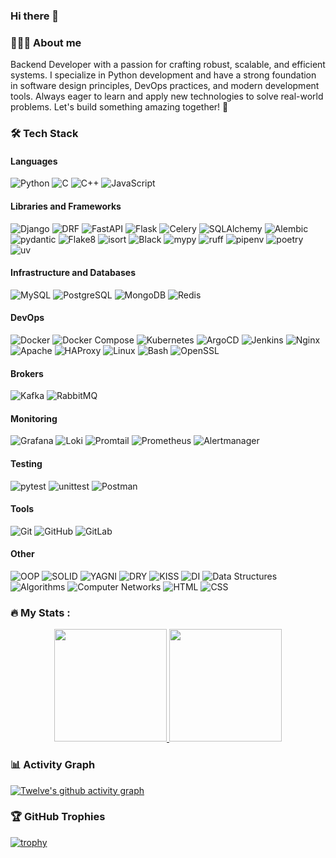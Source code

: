 ### Hi there 👋

### 👨🏻‍💻 About me

Backend Developer with a passion for crafting robust, scalable, and efficient systems. I specialize in Python development and have a strong foundation in software design principles, DevOps practices, and modern development tools. Always eager to learn and apply new technologies to solve real-world problems. Let's build something amazing together! 🚀

### 🛠 Tech Stack

#### Languages
  ![Python](https://img.shields.io/badge/-Python-333333?style=flat&logo=python)
  ![C](https://img.shields.io/badge/-C-333333?style=flat&logo=c&logoColor=white)
  ![C++](https://img.shields.io/badge/-C++-333333?style=flat&logo=c%2B%2B&logoColor=white)
  ![JavaScript](https://img.shields.io/badge/-JavaScript-333333?style=flat&logo=javascript)

#### Libraries and Frameworks
  ![Django](https://img.shields.io/badge/-Django-333333?style=flat&logo=django&logoColor=white)
  ![DRF](https://img.shields.io/badge/-DRF-333333?style=flat&logo=django&logoColor=white)
  ![FastAPI](https://img.shields.io/badge/-FastAPI-333333?style=flat&logo=fastapi&logoColor=white)
  ![Flask](https://img.shields.io/badge/-Flask-333333?style=flat&logo=flask&logoColor=white)
  ![Celery](https://img.shields.io/badge/-Celery-333333?style=flat&logo=celery&logoColor=white)
  ![SQLAlchemy](https://img.shields.io/badge/-SQLAlchemy-333333?style=flat&logo=sqlalchemy&logoColor=white)
  ![Alembic](https://img.shields.io/badge/-Alembic-333333?style=flat&logo=alembic&logoColor=white)
  ![pydantic](https://img.shields.io/badge/-pydantic-333333?style=flat&logo=pydantic&logoColor=white)
  ![Flake8](https://img.shields.io/badge/-Flake8-333333?style=flat&logo=flake8&logoColor=white)
  ![isort](https://img.shields.io/badge/-isort-333333?style=flat&logo=isort&logoColor=white)
  ![Black](https://img.shields.io/badge/-Black-333333?style=flat&logo=black&logoColor=white)
  ![mypy](https://img.shields.io/badge/-mypy-333333?style=flat&logo=mypy&logoColor=white)
  ![ruff](https://img.shields.io/badge/-ruff-333333?style=flat&logo=ruff&logoColor=white)
  ![pipenv](https://img.shields.io/badge/-pipenv-333333?style=flat&logo=pipenv&logoColor=white)
  ![poetry](https://img.shields.io/badge/-poetry-333333?style=flat&logo=poetry&logoColor=white)
  ![uv](https://img.shields.io/badge/-uv-333333?style=flat&logo=uv&logoColor=white)

#### Infrastructure and Databases
  ![MySQL](https://img.shields.io/badge/-MySQL-333333?style=flat&logo=mysql)
  ![PostgreSQL](https://img.shields.io/badge/-PostgreSQL-333333?style=flat&logo=postgresql)
  ![MongoDB](https://img.shields.io/badge/-MongoDB-333333?style=flat&logo=mongodb)
  ![Redis](https://img.shields.io/badge/-Redis-333333?style=flat&logo=redis)

#### DevOps
  ![Docker](https://img.shields.io/badge/-Docker-333333?style=flat&logo=docker)
  ![Docker Compose](https://img.shields.io/badge/-Docker_Compose-333333?style=flat&logo=docker)
  ![Kubernetes](https://img.shields.io/badge/-Kubernetes-333333?style=flat&logo=kubernetes)
  ![ArgoCD](https://img.shields.io/badge/-ArgoCD-333333?style=flat&logo=argo)
  ![Jenkins](https://img.shields.io/badge/-Jenkins-333333?style=flat&logo=jenkins)
  ![Nginx](https://img.shields.io/badge/-Nginx-333333?style=flat&logo=nginx)
  ![Apache](https://img.shields.io/badge/-Apache-333333?style=flat&logo=apache)
  ![HAProxy](https://img.shields.io/badge/-HAProxy-333333?style=flat&logo=haproxy)
  ![Linux](https://img.shields.io/badge/-Linux-333333?style=flat&logo=linux)
  ![Bash](https://img.shields.io/badge/-Bash-333333?style=flat&logo=gnu-bash)
  ![OpenSSL](https://img.shields.io/badge/-OpenSSL-333333?style=flat&logo=openssl)

#### Brokers
  ![Kafka](https://img.shields.io/badge/-Kafka-333333?style=flat&logo=apache-kafka)
  ![RabbitMQ](https://img.shields.io/badge/-RabbitMQ-333333?style=flat&logo=rabbitmq)

#### Monitoring
  ![Grafana](https://img.shields.io/badge/-Grafana-333333?style=flat&logo=grafana)
  ![Loki](https://img.shields.io/badge/-Loki-333333?style=flat&logo=grafana)
  ![Promtail](https://img.shields.io/badge/-Promtail-333333?style=flat&logo=grafana)
  ![Prometheus](https://img.shields.io/badge/-Prometheus-333333?style=flat&logo=prometheus)
  ![Alertmanager](https://img.shields.io/badge/-Alertmanager-333333?style=flat&logo=prometheus)

#### Testing
  ![pytest](https://img.shields.io/badge/-pytest-333333?style=flat&logo=pytest&logoColor=white)
  ![unittest](https://img.shields.io/badge/-unittest-333333?style=flat&logo=python&logoColor=white)
  ![Postman](https://img.shields.io/badge/-Postman-333333?style=flat&logo=postman)

#### Tools
  ![Git](https://img.shields.io/badge/-Git-333333?style=flat&logo=git)
  ![GitHub](https://img.shields.io/badge/-GitHub-333333?style=flat&logo=github)
  ![GitLab](https://img.shields.io/badge/-GitLab-333333?style=flat&logo=gitlab)

#### Other
  ![OOP](https://img.shields.io/badge/-OOP-333333?style=flat&logo=oop)
  ![SOLID](https://img.shields.io/badge/-SOLID-333333?style=flat&logo=solid)
  ![YAGNI](https://img.shields.io/badge/-YAGNI-333333?style=flat&logo=yagni)
  ![DRY](https://img.shields.io/badge/-DRY-333333?style=flat&logo=dry)
  ![KISS](https://img.shields.io/badge/-KISS-333333?style=flat&logo=kiss)
  ![DI](https://img.shields.io/badge/-DI-333333?style=flat&logo=di)
  ![Data Structures](https://img.shields.io/badge/-Data_Structures-333333?style=flat&logo=ds)
  ![Algorithms](https://img.shields.io/badge/-Algorithms-333333?style=flat&logo=algorithms)
  ![Computer Networks](https://img.shields.io/badge/-Computer_Networks-333333?style=flat&logo=network)
  ![HTML](https://img.shields.io/badge/-HTML-333333?style=flat&logo=html5)
  ![CSS](https://img.shields.io/badge/-CSS-333333?style=flat&logo=css3)

### :fire: My Stats :

<div align="center">
  <a href="https://github.com/Twelve-cloud">
    <img height="180em" src="https://github-readme-stats.vercel.app/api?username=Twelve-cloud&show_icons=true&theme=dark&include_all_commits=true&count_private=true"/>
    <img height="180em" src="https://github-readme-stats.vercel.app/api/top-langs/?username=Twelve-cloud&layout=compact&langs_count=7&theme=dark"/>
  </a>
</div>

### 📊 Activity Graph
[![Twelve's github activity graph](https://github-readme-activity-graph.vercel.app/graph?username=Twelve-cloud&theme=github-compact)](https://github.com/ashutosh00710/github-readme-activity-graph)

### 🏆 GitHub Trophies
[![trophy](https://github-profile-trophy.vercel.app/?username=Twelve-cloud&theme=onedark&row=1&column=6)](https://github.com/ryo-ma/github-profile-trophy)
